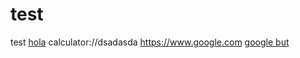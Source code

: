 # test
test
<a href="calculator://Dsadasdas">hola</a>
calculator://dsadasda
https://www.google.com
<a href="https://www.google.com">google but</a>

